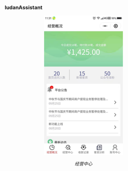 <h3>ludanAssistant</h3>

<p align="center">
    <img src="https://github.com/sdh964230675/web-ui/blob/master/%E7%BB%8F%E8%90%A5%E6%A6%82%E5%86%B5.jpg" alt="Sample"  width="50%" height="50%">
    <p align="center">
        <em>经营中心</em>
    </p>
</p>
